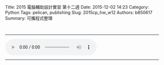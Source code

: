 Title: 2015 電腦輔助設計實習 第十二週
Date: 2015-12-02 14:23
Category: Python
Tags: pelican, publishing
Slug: 2015cp_hw_w12
Authors: b850617
Summary: 可攜程式整理

<br>
<hr>
<html>
<head>
<title>Selena Gomez - My Dilemma</title>
</head>
<body>
    <audio controls pause loop>
        <source src="https://copy.com/l1w6g8bPP9amsegM">
    </audio>
</body>
</html>
<hr>
<br>




